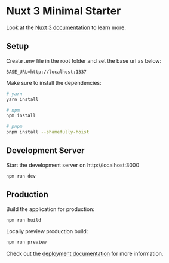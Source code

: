 # Nuxt 3 Minimal Starter

Look at the [Nuxt 3 documentation](https://nuxt.com/docs/getting-started/introduction) to learn more.

## Setup

Create .env file in the root folder and set the base url as below:
```
BASE_URL=http://localhost:1337
```

Make sure to install the dependencies:

```bash
# yarn
yarn install

# npm
npm install

# pnpm
pnpm install --shamefully-hoist
```

## Development Server

Start the development server on http://localhost:3000

```bash
npm run dev
```

## Production

Build the application for production:

```bash
npm run build
```

Locally preview production build:

```bash
npm run preview
```

Check out the [deployment documentation](https://nuxt.com/docs/getting-started/deployment) for more information.
